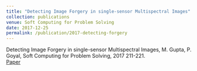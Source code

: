 ```yaml
---
title: "Detecting Image Forgery in single-sensor Multispectral Images"
collection: publications
venue: Soft Computing for Problem Solving
date: 2017-12-25
permalink: /publication/2017-detecting-forgery
---
```

Detecting Image Forgery in single-sensor Multispectral Images, M. Gupta, P. Goyal, Soft Computing for Problem Solving, 2017 211-221.\
[Paper](http://mridulgupta9.github.io/files/forgery.pdf)

